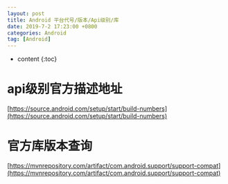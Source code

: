 ```yaml
---
layout: post
title: Android 平台代号/版本/Api级别/库
date: 2019-7-2 17:23:00 +0800
categories: Android
tag: [Android]
---
```


* content
{:toc}


api级别官方描述地址
=======================================
[https://source.android.com/setup/start/build-numbers](https://source.android.com/setup/start/build-numbers)

官方库版本查询
=======================================
[https://mvnrepository.com/artifact/com.android.support/support-compat](https://mvnrepository.com/artifact/com.android.support/support-compat)